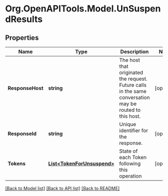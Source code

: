 # Org.OpenAPITools.Model.UnSuspendResults

## Properties

Name | Type | Description | Notes
------------ | ------------- | ------------- | -------------
**ResponseHost** | **string** | The host that originated the request. Future calls in the same conversation may be routed to this host.  | [optional] 
**ResponseId** | **string** | Unique identifier for the response.  | [optional] 
**Tokens** | [**List&lt;TokenForUnsuspend&gt;**](TokenForUnsuspend.md) | State of each Token following this operation | [optional] 

[[Back to Model list]](../README.md#documentation-for-models) [[Back to API list]](../README.md#documentation-for-api-endpoints) [[Back to README]](../README.md)

